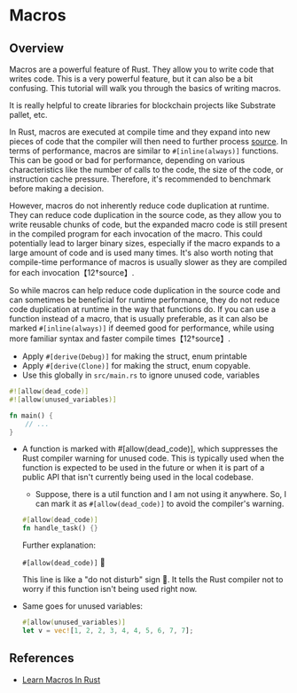 # Macros

## Overview

Macros are a powerful feature of Rust. They allow you to write code that writes code. This is a very powerful feature, but it can also be a bit confusing. This tutorial will walk you through the basics of writing macros.

It is really helpful to create libraries for blockchain projects like Substrate pallet, etc.

In Rust, macros are executed at compile time and they expand into new pieces of code that the compiler will then need to further process [source](https://stackoverflow.com/questions/73186696/is-there-any-performance-difference-between-macros-and-functions-in-rust). In terms of performance, macros are similar to `#[inline(always)]` functions. This can be good or bad for performance, depending on various characteristics like the number of calls to the code, the size of the code, or instruction cache pressure. Therefore, it's recommended to benchmark before making a decision.

However, macros do not inherently reduce code duplication at runtime. They can reduce code duplication in the source code, as they allow you to write reusable chunks of code, but the expanded macro code is still present in the compiled program for each invocation of the macro. This could potentially lead to larger binary sizes, especially if the macro expands to a large amount of code and is used many times. It's also worth noting that compile-time performance of macros is usually slower as they are compiled for each invocation【12†source】.

So while macros can help reduce code duplication in the source code and can sometimes be beneficial for runtime performance, they do not reduce code duplication at runtime in the way that functions do. If you can use a function instead of a macro, that is usually preferable, as it can also be marked `#[inline(always)]` if deemed good for performance, while using more familiar syntax and faster compile times【12†source】.

- Apply `#[derive(Debug)]` for making the struct, enum printable
- Apply `#[derive(Clone)]` for making the struct, enum copyable.
- Use this globally in `src/main.rs` to ignore unused code, variables

```rust
#![allow(dead_code)]
#![allow(unused_variables)]

fn main() {
    // ...
}
```

- A function is marked with #[allow(dead_code)], which suppresses the Rust compiler warning for unused code. This is typically used when the function is expected to be used in the future or when it is part of a public API that isn't currently being used in the local codebase.

  - Suppose, there is a util function and I am not using it anywhere. So, I can mark it as `#[allow(dead_code)]` to avoid the compiler's warning.

  ```rust
  #[allow(dead_code)]
  fn handle_task() {}
  ```

  Further explanation:

  `#[allow(dead_code)]` 🚦

  This line is like a "do not disturb" sign 🚫. It tells the Rust compiler not to worry if this function isn't being used right now.

- Same goes for unused variables:

  ```rust
  #[allow(unused_variables)]
  let v = vec![1, 2, 2, 3, 4, 4, 5, 6, 7, 7];
  ```

## References

- [Learn Macros In Rust](https://github.com/tfpk/macrokata)
